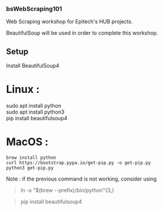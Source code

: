 ### bsWebScraping101
Web Scraping workshop for Epitech's HUB projects.

BeautifulSoup will be used in order to complete this workshop.  
  
## Setup  
Install BeautifulSoup4  
  
# Linux :  
  
sudo apt install python  
sudo apt install python3  
pip install beautifulsoup4  
  
# MacOS :  
  
```
brew install python
curl https://bootstrap.pypa.io/get-pip.py -o get-pip.py
python3 get-pip.py
```
  
Note : if the previous command is not working, consider using  
  
> ln -s "$(brew --prefix)/bin/python"{3,}
  
> pip install beautifulsoup4